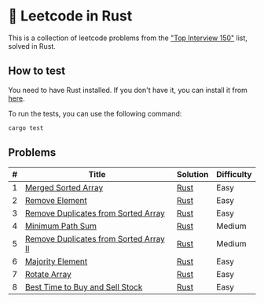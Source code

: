 # 🦀 Leetcode in Rust

This is a collection of leetcode problems from the ["Top Interview 150"](https://leetcode.com/studyplan/top-interview-150/) list, solved in Rust.

## How to test

You need to have Rust installed.
If you don't have it, you can install it from [here](https://www.rust-lang.org/tools/install).

To run the tests, you can use the following command:

```bash
cargo test
```

## Problems
| # | Title | Solution | Difficulty |
|---| ----- | -------- | ---------- |
| 1 | [Merged Sorted Array](https://leetcode.com/problems/merge-sorted-array/) | [Rust](src/merge_sorted_array.rs) | Easy |
| 2 | [Remove Element](https://leetcode.com/problems/remove-element/) | [Rust](src/remove_element.rs) | Easy |
| 3 | [Remove Duplicates from Sorted Array](https://leetcode.com/problems/remove-duplicates-from-sorted-array/) | [Rust](src/remove_duplicates_from_sorted_array.rs) | Easy |
| 4 | [Minimum Path Sum](https://leetcode.com/problems/minimum-path-sum/) | [Rust](src/minimum_path_sum.rs) | Medium |
| 5 | [Remove Duplicates from Sorted Array II](https://leetcode.com/problems/remove-duplicates-from-sorted-array-ii/) | [Rust](src/remove_duplicates_from_sorted_array_ii.rs) | Medium |
| 6 | [Majority Element](https://leetcode.com/problems/majority-element/) | [Rust](src/majority_element.rs) | Easy |
| 7 | [Rotate Array](https://leetcode.com/problems/rotate-array/) | [Rust](src/rotate_array.rs) | Easy |
| 8 | [Best Time to Buy and Sell Stock](https://leetcode.com/problems/best-time-to-buy-and-sell-stock/) | [Rust](src/best_time_to_buy_and_sell_stock.rs) | Easy |
